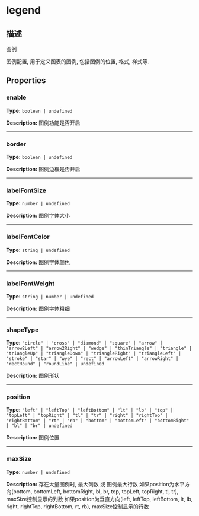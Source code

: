 # legend
## 描述
图例

图例配置, 用于定义图表的图例, 包括图例的位置, 格式, 样式等.


## Properties

### enable

**Type:** `boolean | undefined`

**Description:**
图例功能是否开启

---

### border

**Type:** `boolean | undefined`

**Description:**
图例边框是否开启

---

### labelFontSize

**Type:** `number | undefined`

**Description:**
图例字体大小

---

### labelFontColor

**Type:** `string | undefined`

**Description:**
图例字体颜色

---

### labelFontWeight

**Type:** `string | number | undefined`

**Description:**
图例字体粗细

---

### shapeType

**Type:** `"circle" | "cross" | "diamond" | "square" | "arrow" | "arrow2Left" | "arrow2Right" | "wedge" | "thinTriangle" | "triangle" | "triangleUp" | "triangleDown" | "triangleRight" | "triangleLeft" | "stroke" | "star" | "wye" | "rect" | "arrowLeft" | "arrowRight" | "rectRound" | "roundLine" | undefined`

**Description:**
图例形状

---

### position

**Type:** `"left" | "leftTop" | "leftBottom" | "lt" | "lb" | "top" | "topLeft" | "topRight" | "tl" | "tr" | "right" | "rightTop" | "rightBottom" | "rt" | "rb" | "bottom" | "bottomLeft" | "bottomRight" | "bl" | "br" | undefined`

**Description:**
图例位置

---

### maxSize

**Type:** `number | undefined`

**Description:**
存在大量图例时, 最大列数 或 图例最大行数
如果position为水平方向(bottom, bottomLeft, bottomRight, bl, br, top, topLeft, topRight, tl, tr), maxSize控制显示的列数
如果position为垂直方向(left, leftTop, leftBottom, lt, lb, right, rightTop, rightBottom, rt, rb), maxSize控制显示的行数